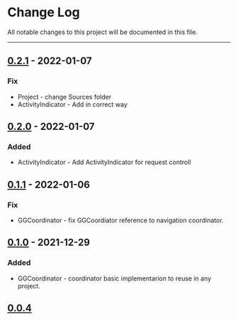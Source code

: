 # Change Log
All notable changes to this project will be documented in this file.

---

## [0.2.1](https://github.com/AnTonhoLAB/GGDevelopmentKit/releases/tag/0.2.1) - 2022-01-07
### Fix
- Project - change Sources folder
- ActivityIndicator - Add in correct way

## [0.2.0](https://github.com/AnTonhoLAB/GGDevelopmentKit/releases/tag/0.2.0) - 2022-01-07
### Added
- ActivityIndicator - Add ActivityIndicator for request controll

## [0.1.1](https://github.com/AnTonhoLAB/GGDevelopmentKit/releases/tag/0.1.1) - 2022-01-06
### Fix
- GGCoordinator - fix GGCoordiator reference to navigation coordinator.

## [0.1.0](https://github.com/AnTonhoLAB/GGDevelopmentKit/releases/tag/0.1.0) - 2021-12-29
### Added
- GGCoordinator - coordinator basic implementarion to reuse in any project.

## [0.0.4](https://github.com/AnTonhoLAB/GGDevelopmentKit/releases/tag/0.0.4)

